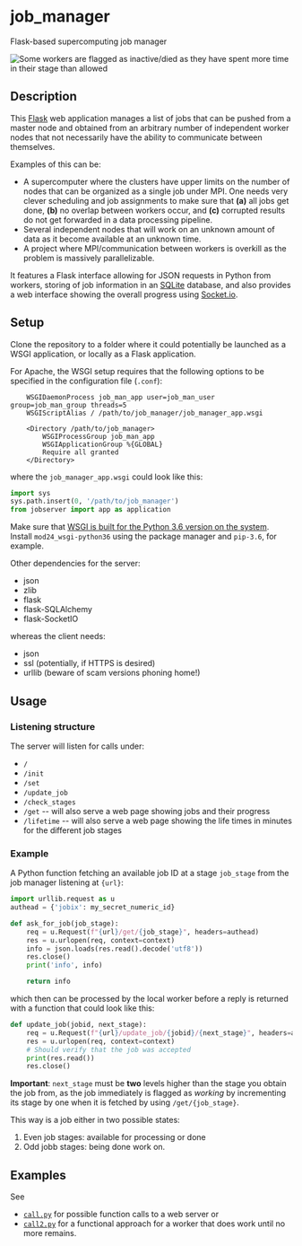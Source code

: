 # job_manager
Flask-based supercomputing job manager

![Some workers are flagged as inactive/died as they have spent more time in their stage than allowed](../master/img/screenshot.png)

## Description

This [Flask](http://flask.pocoo.org/) web application manages a list of jobs that can be pushed from a master node and obtained from an arbitrary number of independent worker nodes that not necessarily have the ability to communicate between themselves.

Examples of this can be:
- A supercomputer where the clusters have upper limits on the number of nodes that can be organized as a single job under MPI. One needs very clever scheduling and job assignments to make sure that **(a)** all jobs get done, **(b)** no overlap between workers occur, and **(c)** corrupted results do not get forwarded in a data processing pipeline.
- Several independent nodes that will work on an unknown amount of data as it become available at an unknown time.
- A project where MPI/communication between workers is overkill as the problem is massively parallelizable.

It features a Flask interface allowing for JSON requests in Python from workers, storing of job information in an [SQLite](https://www.sqlite.org/index.html) database, and also provides a web interface showing the overall progress using [Socket.io](https://socket.io/).

## Setup

Clone the repository to a folder where it could potentially be launched as a WSGI application, or locally as a Flask application.

For Apache, the WSGI setup requires that the following options to be specified in the configuration file (`.conf`):

```ApacheConf
    WSGIDaemonProcess job_man_app user=job_man_user group=job_man_group threads=5
    WSGIScriptAlias / /path/to/job_manager/job_manager_app.wsgi

    <Directory /path/to/job_manager>
        WSGIProcessGroup job_man_app
        WSGIApplicationGroup %{GLOBAL}
        Require all granted
    </Directory>
```

where the `job_manager_app.wsgi` could look like this:

```python
import sys
sys.path.insert(0, '/path/to/job_manager')
from jobserver import app as application
```

Make sure that [WSGI is built for the Python 3.6 version on the system](http://modwsgi.readthedocs.io/en/develop/user-guides/quick-installation-guide.html). Install `mod24_wsgi-python36` using the package manager and `pip-3.6`, for example.

Other dependencies for the server:

- json
- zlib
- flask
- flask-SQLAlchemy
- flask-SocketIO

whereas the client needs:

- json
- ssl (potentially, if HTTPS is desired)
- urllib (beware of scam versions phoning home!)

## Usage

### Listening structure

The server will listen for calls under:

- `/`
- `/init`
- `/set`
- `/update_job`
- `/check_stages`
- `/get` -- will also serve a web page showing jobs and their progress
- `/lifetime` -- will also serve a web page showing the life times in minutes for the different job stages

### Example

A Python function fetching an available job ID at a stage `job_stage` from the job manager listening at `{url}`:

```python
import urllib.request as u
authead = {'jobix': my_secret_numeric_id}

def ask_for_job(job_stage):
    req = u.Request(f"{url}/get/{job_stage}", headers=authead)
    res = u.urlopen(req, context=context)
    info = json.loads(res.read().decode('utf8'))
    res.close()
    print('info', info)

    return info
```

which then can be processed by the local worker before a reply is returned with a function that could look like this:

```python
def update_job(jobid, next_stage):
    req = u.Request(f"{url}/update_job/{jobid}/{next_stage}", headers=authead)
    res = u.urlopen(req, context=context)
    # Should verify that the job was accepted
    print(res.read())
    res.close()
```
**Important**: `next_stage` must be **two** levels higher than the stage you obtain the job from, as the job immediately is flagged as *working* by incrementing its stage by one when it is fetched by using `/get/{job_stage}`.

This way is a job either in two possible states:

1. Even job stages: available for processing or done
2. Odd jobb stages: being done work on.



## Examples

See

- [`call.py`](../master/call.py) for possible function calls to a web server or
- [`call2.py`](../master/call2.py) for a functional approach for a worker that does work until no more remains.

